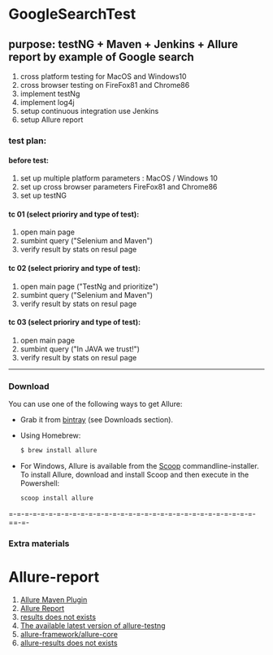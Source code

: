 #  GoogleSearchTest
## purpose: testNG + Maven + Jenkins + Allure report by example of Google search
1. cross platform testing for MacOS and Windows10
2. cross browser testing on FireFox81 and Chrome86
3. implement testNg
4. implement log4j
5. setup continuous integration use Jenkins
6. setup Allure report 
### test plan:
#### before test:
1. set up multiple platform parameters : MacOS / Windows 10 
2. set up cross browser parameters FireFox81 and Chrome86
3. set up testNG
#### tc 01 (select prioriry and type of test):
1. open main page
2. sumbint query ("Selenium and Maven") 
3. verify result by stats on resul page
#### tc 02 (select prioriry and type of test):
1. open main page ("TestNg and prioritize")
2. sumbint query ("Selenium and Maven") 
3. verify result by stats on resul page
#### tc 03 (select prioriry and type of test):
1. open main page 
2. sumbint query ("In JAVA we trust!") 
3. verify result by stats on resul page

--------------------------------------------------------
### Download

You can use one of the following ways to get Allure:

* Grab it from [bintray](https://bintray.com/qameta/maven/allure2) (see Downloads section).
* Using Homebrew:

    ```bash
    $ brew install allure
    ```
* For Windows, Allure is available from the [Scoop](http://scoop.sh/) commandline-installer.
To install Allure, download and install Scoop and then execute in the Powershell:

    ```bash
    scoop install allure
    ```



=-=-=-=-=-=-=-=-=-=-=-=-=-=-=-=-=-=-=-=-=-=-=-=-=-=-=-=-=-=-=-==-=-
### Extra materials
# Allure-report

1. [Allure Maven Plugin](https://github.com/allure-framework/allure-maven/tree/dependabot/maven/maven.version-3.6.3)
2. [Allure Report](https://github.com/allure-framework/allure2/blob/actions/README.md)
3. [results does not exists](https://github.com/allure-framework/allure2/issues/1133)
4. [The available latest version of allure-testng](https://docs.qameta.io/allure/#_testng)
5. [allure-framework/allure-core](https://gitter.im/allure-framework/allure-core?at=5e3c401fd9895b17c3d5d0e2)
6. [allure-results does not exists](https://github.com/jenkinsci/allure-plugin/issues/201)
